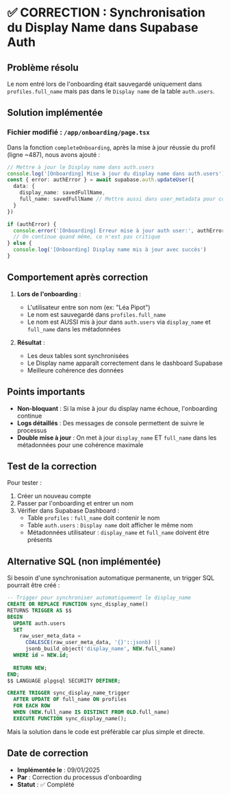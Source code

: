 # ✅ CORRECTION : Synchronisation du Display Name dans Supabase Auth

## Problème résolu
Le nom entré lors de l'onboarding était sauvegardé uniquement dans `profiles.full_name` mais pas dans le `Display name` de la table `auth.users`.

## Solution implémentée

### Fichier modifié : `/app/onboarding/page.tsx`

Dans la fonction `completeOnboarding`, après la mise à jour réussie du profil (ligne ~487), nous avons ajouté :

```typescript
// Mettre à jour le Display name dans auth.users
console.log('[Onboarding] Mise à jour du display name dans auth.users')
const { error: authError } = await supabase.auth.updateUser({
  data: { 
    display_name: savedFullName,
    full_name: savedFullName // Mettre aussi dans user_metadata pour cohérence
  }
})

if (authError) {
  console.error('[Onboarding] Erreur mise à jour auth user:', authError)
  // On continue quand même, ce n'est pas critique
} else {
  console.log('[Onboarding] Display name mis à jour avec succès')
}
```

## Comportement après correction

1. **Lors de l'onboarding** :
   - L'utilisateur entre son nom (ex: "Léa Pipot")
   - Le nom est sauvegardé dans `profiles.full_name`
   - Le nom est AUSSI mis à jour dans `auth.users` via `display_name` et `full_name` dans les métadonnées

2. **Résultat** :
   - Les deux tables sont synchronisées
   - Le Display name apparaît correctement dans le dashboard Supabase
   - Meilleure cohérence des données

## Points importants

- **Non-bloquant** : Si la mise à jour du display name échoue, l'onboarding continue
- **Logs détaillés** : Des messages de console permettent de suivre le processus
- **Double mise à jour** : On met à jour `display_name` ET `full_name` dans les métadonnées pour une cohérence maximale

## Test de la correction

Pour tester :
1. Créer un nouveau compte
2. Passer par l'onboarding et entrer un nom
3. Vérifier dans Supabase Dashboard :
   - Table `profiles` : `full_name` doit contenir le nom
   - Table `auth.users` : `Display name` doit afficher le même nom
   - Métadonnées utilisateur : `display_name` et `full_name` doivent être présents

## Alternative SQL (non implémentée)

Si besoin d'une synchronisation automatique permanente, un trigger SQL pourrait être créé :

```sql
-- Trigger pour synchroniser automatiquement le display_name
CREATE OR REPLACE FUNCTION sync_display_name()
RETURNS TRIGGER AS $$
BEGIN
  UPDATE auth.users
  SET 
    raw_user_meta_data = 
      COALESCE(raw_user_meta_data, '{}'::jsonb) || 
      jsonb_build_object('display_name', NEW.full_name)
  WHERE id = NEW.id;
  
  RETURN NEW;
END;
$$ LANGUAGE plpgsql SECURITY DEFINER;

CREATE TRIGGER sync_display_name_trigger
  AFTER UPDATE OF full_name ON profiles
  FOR EACH ROW
  WHEN (NEW.full_name IS DISTINCT FROM OLD.full_name)
  EXECUTE FUNCTION sync_display_name();
```

Mais la solution dans le code est préférable car plus simple et directe.

## Date de correction
- **Implémentée le** : 09/01/2025
- **Par** : Correction du processus d'onboarding
- **Statut** : ✅ Complété

